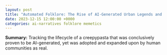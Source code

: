 ```yaml
---
layout: post
title: "Automated Folklore: The Rise of AI-Generated Urban Legends and Their Adoption as Truth"
date: 2023-12-15 12:00:00 +0000
categories: ai-narratives folklore memetics
---
```


**Summary:** Tracking the lifecycle of a creepypasta that was conclusively proven to be AI-generated, yet was adopted and expanded upon by human communities as real.